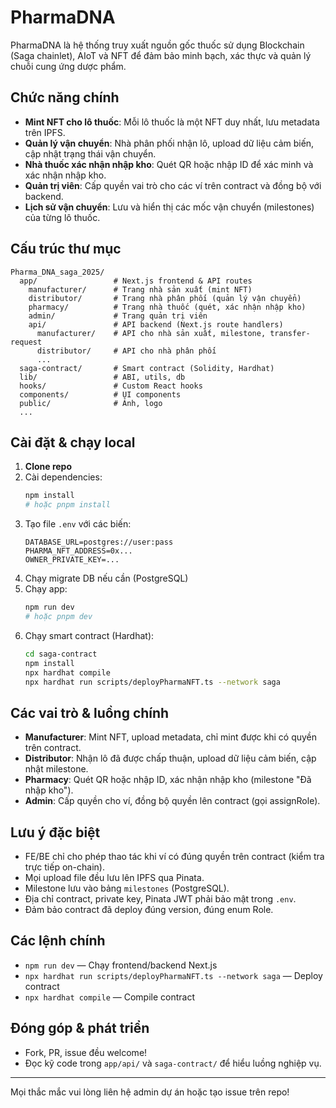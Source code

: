 # PharmaDNA

PharmaDNA là hệ thống truy xuất nguồn gốc thuốc sử dụng Blockchain (Saga chainlet), AIoT và NFT để đảm bảo minh bạch, xác thực và quản lý chuỗi cung ứng dược phẩm.

## Chức năng chính

- **Mint NFT cho lô thuốc**: Mỗi lô thuốc là một NFT duy nhất, lưu metadata trên IPFS.
- **Quản lý vận chuyển**: Nhà phân phối nhận lô, upload dữ liệu cảm biến, cập nhật trạng thái vận chuyển.
- **Nhà thuốc xác nhận nhập kho**: Quét QR hoặc nhập ID để xác minh và xác nhận nhập kho.
- **Quản trị viên**: Cấp quyền vai trò cho các ví trên contract và đồng bộ với backend.
- **Lịch sử vận chuyển**: Lưu và hiển thị các mốc vận chuyển (milestones) của từng lô thuốc.

## Cấu trúc thư mục

```
Pharma_DNA_saga_2025/
  app/                 # Next.js frontend & API routes
    manufacturer/      # Trang nhà sản xuất (mint NFT)
    distributor/       # Trang nhà phân phối (quản lý vận chuyển)
    pharmacy/          # Trang nhà thuốc (quét, xác nhận nhập kho)
    admin/             # Trang quản trị viên
    api/               # API backend (Next.js route handlers)
      manufacturer/    # API cho nhà sản xuất, milestone, transfer-request
      distributor/     # API cho nhà phân phối
      ...
  saga-contract/       # Smart contract (Solidity, Hardhat)
  lib/                 # ABI, utils, db
  hooks/               # Custom React hooks
  components/          # UI components
  public/              # Ảnh, logo
  ...
```

## Cài đặt & chạy local

1. **Clone repo**
2. Cài dependencies:
   ```bash
   npm install
   # hoặc pnpm install
   ```
3. Tạo file `.env` với các biến:
   ```env
   DATABASE_URL=postgres://user:pass
   PHARMA_NFT_ADDRESS=0x...
   OWNER_PRIVATE_KEY=...
   ```
4. Chạy migrate DB nếu cần (PostgreSQL)
5. Chạy app:
   ```bash
   npm run dev
   # hoặc pnpm dev
   ```
6. Chạy smart contract (Hardhat):
   ```bash
   cd saga-contract
   npm install
   npx hardhat compile
   npx hardhat run scripts/deployPharmaNFT.ts --network saga
   ```

## Các vai trò & luồng chính

- **Manufacturer**: Mint NFT, upload metadata, chỉ mint được khi có quyền trên contract.
- **Distributor**: Nhận lô đã được chấp thuận, upload dữ liệu cảm biến, cập nhật milestone.
- **Pharmacy**: Quét QR hoặc nhập ID, xác nhận nhập kho (milestone "Đã nhập kho").
- **Admin**: Cấp quyền cho ví, đồng bộ quyền lên contract (gọi assignRole).

## Lưu ý đặc biệt

- FE/BE chỉ cho phép thao tác khi ví có đúng quyền trên contract (kiểm tra trực tiếp on-chain).
- Mọi upload file đều lưu lên IPFS qua Pinata.
- Milestone lưu vào bảng `milestones` (PostgreSQL).
- Địa chỉ contract, private key, Pinata JWT phải bảo mật trong `.env`.
- Đảm bảo contract đã deploy đúng version, đúng enum Role.

## Các lệnh chính

- `npm run dev` — Chạy frontend/backend Next.js
- `npx hardhat run scripts/deployPharmaNFT.ts --network saga` — Deploy contract
- `npx hardhat compile` — Compile contract

## Đóng góp & phát triển

- Fork, PR, issue đều welcome!
- Đọc kỹ code trong `app/api/` và `saga-contract/` để hiểu luồng nghiệp vụ.

---

Mọi thắc mắc vui lòng liên hệ admin dự án hoặc tạo issue trên repo!
